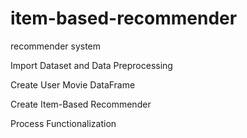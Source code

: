 # item-based-recommender
recommender system

Import Dataset and Data Preprocessing

Create User Movie DataFrame

Create Item-Based Recommender

Process Functionalization
